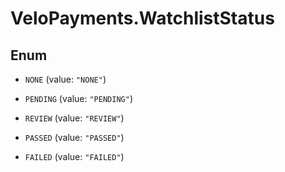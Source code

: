 # VeloPayments.WatchlistStatus

## Enum


* `NONE` (value: `"NONE"`)

* `PENDING` (value: `"PENDING"`)

* `REVIEW` (value: `"REVIEW"`)

* `PASSED` (value: `"PASSED"`)

* `FAILED` (value: `"FAILED"`)


